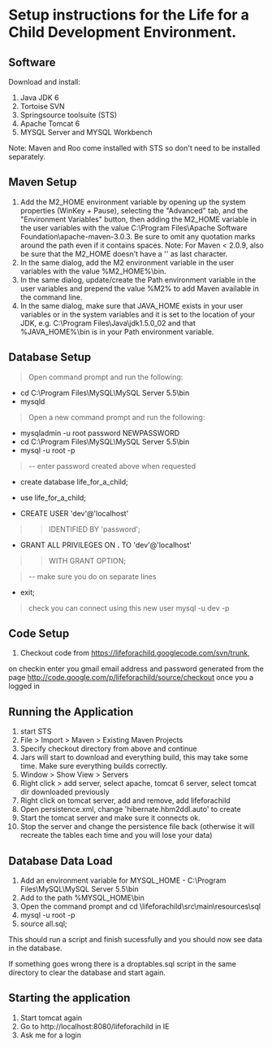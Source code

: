 # Setup instructions for the Life for a Child Development Environment. #

## Software ##

Download and install:
  1. Java JDK 6
  1. Tortoise SVN
  1. Springsource toolsuite (STS)
  1. Apache Tomcat 6
  1. MYSQL Server and MYSQL Workbench

Note: Maven and Roo come installed with STS so don't need to be installed separately.

## Maven Setup ##

  1. Add the M2\_HOME environment variable by opening up the system properties (WinKey + Pause), selecting the "Advanced" tab, and the "Environment Variables" button, then adding the M2\_HOME variable in the user variables with the value C:\Program Files\Apache Software Foundation\apache-maven-3.0.3. Be sure to omit any quotation marks around the path even if it contains spaces. Note: For Maven < 2.0.9, also be sure that the M2\_HOME doesn't have a '\' as last character.
  1. In the same dialog, add the M2 environment variable in the user variables with the value %M2\_HOME%\bin.
  1. In the same dialog, update/create the Path environment variable in the user variables and prepend the value %M2% to add Maven available in the command line.
  1. In the same dialog, make sure that JAVA\_HOME exists in your user variables or in the system variables and it is set to the location of your JDK, e.g. C:\Program Files\Java\jdk1.5.0\_02 and that %JAVA\_HOME%\bin is in your Path environment variable.

## Database Setup ##

> Open command prompt and run the following:
  * cd C:\Program Files\MySQL\MySQL Server 5.5\bin
  * mysqld

> Open a new command prompt and run the following:
  * mysqladmin -u root password NEWPASSWORD
  * cd C:\Program Files\MySQL\MySQL Server 5.5\bin
  * mysql -u root -p
> -- enter password created above when requested
  * create database life\_for\_a\_child;
  * use life\_for\_a\_child;

  * CREATE USER 'dev'@'localhost'
> > IDENTIFIED BY 'password';

  * GRANT ALL PRIVILEGES ON **.** TO 'dev'@'localhost'
> > WITH GRANT OPTION;


> -- make sure you do on separate lines
  * exit;

> check you can connect using this new user
> mysql -u dev -p

## Code Setup ##

  1. Checkout code from https://lifeforachild.googlecode.com/svn/trunk,

on checkin enter you gmail email address and password generated from the page http://code.google.com/p/lifeforachild/source/checkout once you a logged in

## Running the Application ##

  1. start STS
  1. File > Import > Maven > Existing Maven Projects
  1. Specify checkout directory from above and continue
  1. Jars will start to download and everything build, this may take some time. Make sure everything builds correctly.
  1. Window > Show View > Servers
  1. Right click > add server, select apache, tomcat 6 server, select tomcat dir downloaded previously
  1. Right click on tomcat server, add and remove, add lifeforachild
  1. Open persistence.xml, change 'hibernate.hbm2ddl.auto' to create
  1. Start the tomcat server and make sure it connects ok.
  1. Stop the server and change the persistence file back (otherwise it will recreate the tables each time and you will lose your data)

## Database Data Load ##

  1. Add an environment variable for MYSQL\_HOME - C:\Program Files\MySQL\MySQL Server 5.5\bin
  1. Add to the path %MYSQL\_HOME\bin
  1. Open the command prompt and cd \lifeforachild\src\main\resources\sql
  1. mysql -u root -p
  1. source all.sql;

This should run a script and finish sucessfully and you should now see data in the database.

If something goes wrong there is a droptables.sql script in the same directory to clear the database and start again.

## Starting the application ##

  1. Start tomcat again
  1. Go to http://localhost:8080/lifeforachild in IE
  1. Ask me for a login
